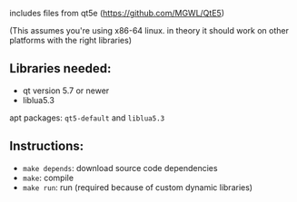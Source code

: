 includes files from qt5e (https://github.com/MGWL/QtE5)

(This assumes you're using x86-64 linux. in theory it should work on other platforms with the right libraries)

## Libraries needed:
- qt version 5.7 or newer
- liblua5.3

apt packages: `qt5-default` and `liblua5.3`

## Instructions:
- `make depends`: download source code dependencies
- `make`: compile
- `make run`: run (required because of custom dynamic libraries)